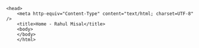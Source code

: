 <?xml version="1.0" encoding="UTF-8" ?>
<!DOCTYPE html PUBLIC "-//W3C//DTD XHTML 1.0 Strict//EN" "http://www.w3.org/TR/xhtml1/DTD/xhtml1-strict.dtd">
<html xmlns="http://www.w3.org/1999/xhtml" xml:lang="en" lang="en">

    <head>
        <meta http-equiv="Content-Type" content="text/html; charset=UTF-8" />
        <title>Home - Rahul Misal</title>
        <body>
        </body>
        </html>
    

